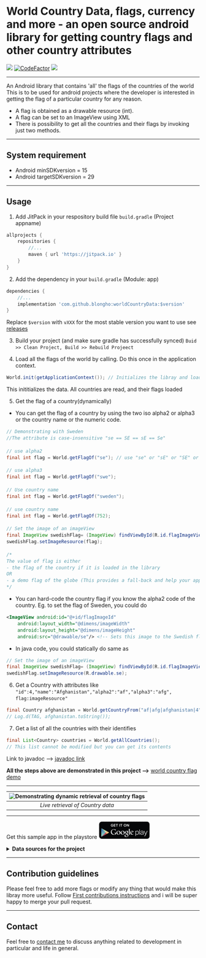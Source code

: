 # World Country Data, flags, currency and more - an open source android library for getting country flags and other country attributes

[![](https://jitpack.io/v/blongho/worldCountryData.svg)](https://jitpack.io/#blongho/worldCountryData)
[![CodeFactor](https://www.codefactor.io/repository/github/blongho/worldcountrydata/badge)](https://www.codefactor.io/repository/github/blongho/worldcountrydata)
[![](https://jitci.com/gh/blongho/worldCountryData/svg)](https://jitci.com/gh/blongho/worldCountryData)

---

An Android library that contains 'all' the flags of the countries of the world
This is to be used for android projects where the developer is interested in
getting the flag of a particular country for any reason.

- A flag is obtained as a drawable resource (int).
- A flag can be set to an ImageView using XML
- There is possibility to get all the countries and their
    flags by invoking just two methods.
---
## System requirement
- Android minSDKversion = 15
- Android targetSDKversion = 29

---
## Usage
1. Add JitPack in your respository build file `build.gradle` (Project appname)
```groovy
allprojects {
    repositories {
        //...
        maven { url 'https://jitpack.io' }
    }
}
```

2. Add the dependency in your `build.gradle` (Module: app)
```groovy
dependencies {
    //...
    implementation 'com.github.blongho:worldCountryData:$version'
}
```
Replace `$version` with `vXXX` for the most stable version you want to use
see [releases](https://github.com/blongho/worldCountryData/releases)


3. Build your project (and make sure gradle has successfully synced)
`Buid >> Clean Project, Build >> Rebuild Projeect`


4. Load all the flags of the world by calling. Do this once in the
    application context.
```java
World.init(getApplicationContext()); // Initializes the libray and loads all data
```
This inititializes the data. All countries are read, and their flags loaded


5. Get the flag of a country(dynamically)
- You can get the flag of a country by using the two iso alpha2 or
    alpha3 or the country name or the numeric code.

```java
// Demonstrating with Sweden
//The attribute is case-insensitive "se == SE == sE == Se"

// use alpha2
final int flag = World.getFlagOf("se"); // use "se" or "sE" or "SE" or "Se"

// use alpha3
final int flag = World.getFlagOf("swe");

// Use country name
final int flag = World.getFlagOf("sweden");

// use country name
final int flag = World.getFlagOf(752);

// Set the image of an imageView
final ImageView swedishFlag= (ImageView) findViewById(R.id.flagImageView);
swedishFlag.setImageResource(flag);

/*
The value of flag is either
- the flag of the country if it is loaded in the library
OR
- a demo flag of the globe (This provides a fall-back and help your app not crash due to nullPointerException)
*/
```

- You can hard-code the country flag if you know the alpha2 code of the country. 
    Eg. to set the flag of Sweden, you could do

```xml
<ImageView android:id="@+id/flagImageId" 
    android:layout_width="@dimens/imageWidth"
    android:layout_height="@dimens/imageHeight"
    android:src="@drawable/se"/> <!-- Sets this image to the Swedish flag -->
```

- In java code, you could statically do same as

```java
// Set the image of an imageView
final ImageView swedishFlag= (ImageView) findViewById(R.id.flagImageView);
swedishFlag.setImageResource(R.drawable.se);
```

6. Get a Country with attributes like `"id":4,"name":"Afghanistan","alpha2":"af","alpha3":"afg", flag:imageResource"`

```java
final Country afghanistan = World.getCountryFrom("af|afg|afghanistan|4");
// Log.d(TAG, afghanistan.toString()); 
```

7. Get a list of all the countries with their identifies
```java
final List<Country> countries = World.getAllCountries();
// This list cannot be modified but you can get its contents
```
Link to javadoc --> [javadoc link](https://blongho.github.io/worldCountryData/doc/)


**All the steps above are demonstrated in this project -->** [world country flag demo](https://github.com/blongho/world-country-data-demo)

---

| ![Demonstrating dynamic retrieval of country flags](https://github.com/blongho/world-country-data-demo/blob/master/img/animated_gif.gif) |
|:--:|
| *Live retrieval of Country data* |

---

Get this sample app in the playstore 
[![Sample at playstore](img/playstore.png)](https://play.google.com/store/apps/details?id=com.blongho.countrydata)


<details>
<summary><b>Data sources for the project</b></summary>

### All country flags
Most of the flags came from [flagpedia.net](http://flagpedia.net/download).
This site does not contain all the countries in the world so some where downloaded
from [wikipedia](https://www.wikipedia.org/) after quering the country name

### Countries and their iso alpha values
All country names were download from [Geonames](https://www.geonames.org/countries/) 
using a Python project written by [Bernard Longho aka @blongho](https://github.com/blongho/). Check it out [Countries data by blongho](https://github.com/blongho/countries)


### Getting different dimensions of the flags
Some guys from Egypt made some awesome [App icon generator](https://appicon.co/#image-sets)
which generates android drawables as well as iOS images(if you want) in different dimensions.
It is super fast and can do batch processing of images.
</details>

---

## Contribution guidelines
Please feel free to add more flags or modify any thing that would make this libray more useful.
Follow [First contributions instructions](https://github.com/blongho/first-contributions/blob/master/README.md)
and i will be super happy to merge your pull request.

---

## Contact
Feel free to [contact me](mailto:blongho02@gmail.com) to discuss anything related to development in particular and life in general.
